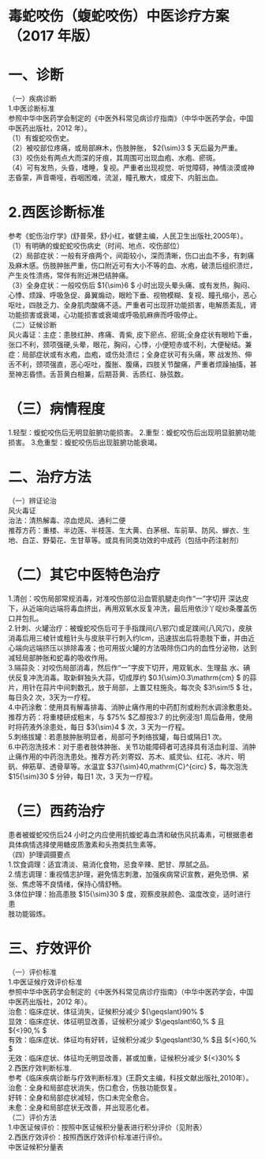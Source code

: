 # 毒蛇咬伤（蝮蛇咬伤）中医诊疗方案 （2017 年版）  
# 一、诊断  
（一）疾病诊断  
1.中医诊断标准  
参照中华中医药学会制定的《中医外科常见病诊疗指南》（中华中医药学会，中国中医药出版社，2012 年）。  
（1）有蝮蛇咬伤史。  
（2）被咬部位疼痛，或局部麻木，伤肢肿胀， $2{\sim}3 $ 天后最为严重。  
（3）咬伤处有两点大而深的牙痕，其周围可出现血疱、水疱、瘀斑。  
（4）可有发热，头昏，嗜睡，复视。严重者出现视觉、听觉障碍，神情淡漠或神志昏蒙，声音嘶哑，吞咽困难，流涎，瞳孔散大，或皮下、内脏出血。  
# 2.西医诊断标准  
参考《蛇伤治疗学》(舒普荣，舒小红，崔健主编，人民卫生出版社,2005年）。  
（1）有明确的蝮蛇蛇咬伤病史（时间、地点、咬伤部位）  
（2）局部症状：一般有牙痕两个，间距较小，深而清晰，伤口出血不多，有刺痛及麻木感。伤肢肿胀严重，伤口附近可有大小不等的血、水疱，破溃后组织溃烂，产生炎性溃疡，常伴有附近淋巴结肿痛。  
（3）全身症状：一般咬伤后 $1{\sim}6 $ 小时出现头晕头痛、或有发热，胸闷、心悸、烦躁、呼吸急促、鼻翼煽动，眼睑下垂、视物模糊、复视、瞳孔缩小，恶心 呕吐，四肢乏力、全身肌肉酸痛不适。严重者可出现肝功能损害，电解质紊乱，肾功能损害或衰竭，心功能损害或衰竭或呼吸肌麻痹而呼吸停止。  
（二）证候诊断  
风火毒证：主症：患肢红肿、疼痛、青紫, 皮下瘀点、瘀斑;全身症状有眼睑下垂，张口不利，颈项强硬,头晕，眼花，胸闷，心悸，小便短赤或不利，大便秘结。兼症：局部症状或有水疱，血疱，或伤处溃烂；全身症状可有头痛，寒 战发热、伸舌不利，颈项强直，恶心呕吐，腹胀、腹痛，四肢关节酸痛，严重者烦躁抽搐，甚至神志昏愦。舌苔黄白相兼，后期苔黄、舌质红、脉弦数。  
# （三）病情程度  
1.轻型：蝮蛇咬伤后无明显脏腑功能损害。 2.重型：蝮蛇咬伤后出现明显脏腑功能损害。 3.危重型：蝮蛇咬伤后出现脏腑功能衰竭。  
# 二、治疗方法  
（一）辨证论治  
风火毒证  
治法：清热解毒、凉血熄风、通利二便  
推荐方药：重楼、半边莲、半枝莲、生大黄、白茅根、车前草、防风、蝉衣、生地、白芷、野菊花、生甘草等。或具有同类功效的中成药（包括中药注射剂）  
# （二）其它中医特色治疗  
1.清创：咬伤局部常规消毒，对准咬伤部位沿血管肌腱走向作“一”字切开 深达皮下，从近端向远端将毒血挤出，再用双氧水反复冲洗，最后用依沙丫啶纱条覆盖伤口并包扎。  
2.针刺、火罐治疗：被蝮蛇咬伤后可于手指蹼间(八邪穴)或足蹼间(八风穴)，皮肤消毒后用三棱针或粗针头与皮肤平行刺入约lcm，迅速拔出后将患肢下垂，并由近心端向远端挤压以排除毒液；也可用拔火罐的方法吸除伤口内的血性分泌物，达到减轻局部肿胀和蛇毒的吸收作用。  
3.隔蒜灸：对咬伤局部消毒，然后作“一”字皮下切开，用双氧水、生理盐 水、碘伏反复冲洗消毒。取新鲜独头大蒜，切成厚约 $0.1{\sim}0.3\mathrm{cm} $ 的蒜片，用针在蒜片中间刺数孔，放于局部，上置艾柱施灸。每次灸 $3\!\sim\!5 $ 壮，每日灸2 次，3天为一疗程。  
4.中药涂敷：使用具有解毒排毒、消肿止痛作用的中药酊剂或粉剂水调涂敷患处。推荐方药：将重楼研成粗末，与 $75\% $乙醇按3:7 的比例浸泡1 周后备用，使用时将药液外涂患处，每日 $3{\sim}4 $ 次，3 天为一疗程。  
5.刺络拔罐：若患肢肿胀明显者，局部可予刺络拔罐，每日或隔日1 次。  
6.中药泡洗技术：对于患者肢体肿胀、关节功能障碍者可选择具有活血利湿、消肿止痛作用的中药泡洗患处。推荐方药:刘寄奴、苏木、威灵仙、红花、冰片、明矾、伸筋草、透骨草等。水温宜 $37{\sim}40\,mathrm{C}^{circ} $，每次泡洗 $15{\sim}30 $ 分钟，每日1 次，3 天为一疗程。  
# （三）西药治疗  
患者被蝮蛇咬伤后24 小时之内应使用抗蝮蛇毒血清和破伤风抗毒素，可根据患者具体病情选择使用糖皮质激素和头孢类抗生素等。  
（四）护理调摄要点  
1.饮食调理：适宜清淡、易消化食物，忌食辛辣、肥甘、厚腻之品。  
2.情志调理：重视情志护理，避免情志刺激，加强疾病常识宣教，避免恐惧、紧张、焦虑等不良情绪，保持心情舒畅。  
3.体位护理：抬高患肢 $15{\sim}30 $  度，观察皮肤颜色、温度改变，适时进行患  
肢功能锻炼。  
# 三、疗效评价  
（一）评价标准  
1.中医证候疗效评价标准  
参照中华中医药学会制定的《中医外科常见病诊疗指南》（中华中医药学会，中国中医药出版社，2012 年）。  
治愈：临床症状、体征消失，证候积分减少 ${\geqslant}90\% $  
显效：临床症状、体征明显改善，证候积分减少 $\geqslant\!60\,\% $ 且 ${<}90\,\% $  
有效：临床症状、体征均有好转，证候积分减少 $\geqslant\!30\,\% $且 ${<}60\,\% $  
无效：临床症状、体征均无明显改善，甚或加重，证候积分减少 ${<}30\% $  
2.西医疗效判断标准.  
参考《临床疾病诊断与疗效判断标准》(王蔚文主编，科技文献出版社,2010年）。  
治愈：全身和局部症状消失，伤口愈合，伤肢功能恢复。  
好转：全身和局部症状减轻，伤口未完全愈合。  
未愈：全身和局部症状无改善，并出现恶化者。  
（二）评价方法  
1.中医证候评价：按照中医证候积分量表进行积分评价（见附表）  
2.西医疗效评价：按照西医疗效评价标准进行评价。  
中医证候积分量表  

